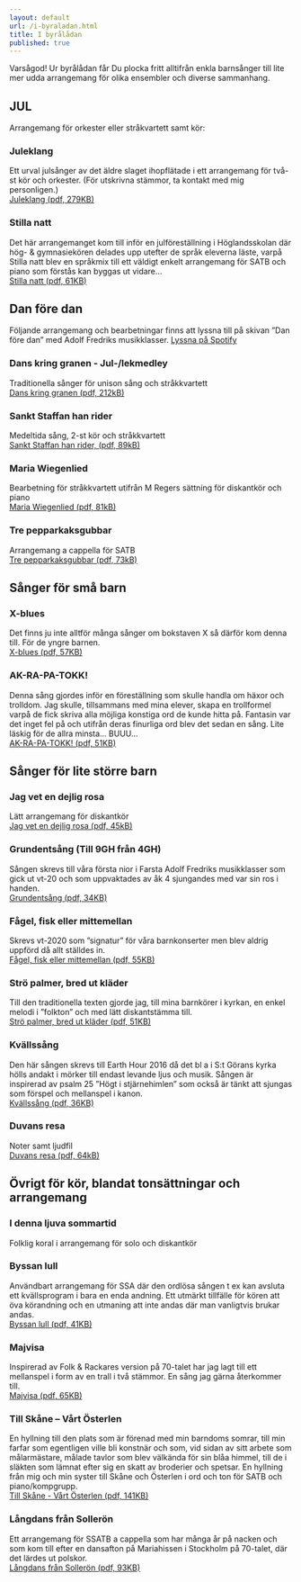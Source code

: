 ```yaml
---
layout: default
url: /i-byraladan.html
title: I byrålådan
published: true
---
```


Varsågod! Ur byrålådan får Du plocka fritt alltifrån enkla barnsånger till lite mer udda arrangemang för olika ensembler och diverse sammanhang. 

## JUL
Arrangemang för orkester eller stråkvartett samt kör:

### Juleklang
Ett urval julsånger av det äldre slaget ihopflätade i ett arrangemang för 
två-st kör och orkester. (För utskrivna stämmor, ta kontakt med mig personligen.)  
[Juleklang (pdf, 279KB)](/i-byraladan/Juleklang.pdf)

### Stilla natt
Det här arrangemanget kom till inför en julföreställning i Höglandsskolan där hög- & 
gymnasiekören delades upp utefter de språk eleverna läste, varpå Stilla natt blev en 
språkmix till ett väldigt enkelt arrangemang för SATB och piano som förstås kan 
byggas ut vidare…   
[Stilla natt (pdf, 61KB)](/i-byraladan/Stille_nacht_Silent_Night_Douce_Nuit_Noche_de_Paz_Stilla_Natt.pdf)

## Dan före dan
Följande arrangemang och bearbetningar finns att lyssna till på skivan ”Dan före 
dan” med Adolf Fredriks musikklasser. [Lyssna på Spotify](https://open.spotify.com/album/22A3KpGcqlmOHiLlbWOJEW)

### Dans kring granen  - Jul-/lekmedley    
Traditionella sånger för unison sång och stråkkvartett  
[Dans kring granen (pdf, 212kB)](/i-byraladan/dans-kring-granen.pdf)

### Sankt Staffan han rider  
Medeltida sång, 2-st kör och stråkkvartett  
[Sankt Staffan han rider, (pdf, 89kB)](/i-byraladan/Sankt-Staffan-han-rider.pdf)

### Maria Wiegenlied  
Bearbetning för stråkkvartett utifrån M Regers sättning för diskantkör och piano  
[Maria Wiegenlied (pdf, 81kB)](/i-byraladan/Maria-wiegenlied.pdf)

### Tre pepparkaksgubbar  
Arrangemang a cappella för SATB  
[Tre pepparkaksgubbar (pdf, 73kB)](/i-byraladan/Tre-pepparkaksgubbar.pdf)

## Sånger för små barn

### X-blues
Det finns ju inte alltför många sånger om bokstaven X så därför kom denna till. För 
de yngre barnen.  
[X-blues (pdf, 57KB)](/i-byraladan/X-blues.pdf)

### AK-RA-PA-TOKK!
Denna sång gjordes inför en föreställning som skulle handla om häxor och trolldom. 
Jag skulle, tillsammans med mina elever, skapa en trollformel varpå de fick skriva 
alla möjliga konstiga ord de kunde hitta på. Fantasin var det inget fel på och 
utifrån deras finurliga ord blev det sedan en sång. Lite läskig för de allra minsta… 
BUUU…    
[AK-RA-PA-TOKK! (pdf, 51KB)](/i-byraladan/AK-RA-PA-TOKK!.pdf)

## Sånger för lite större barn

### Jag vet en dejlig rosa
Lätt arrangemang för diskantkör  
[Jag vet en dejlig rosa (pdf, 45kB)](/i-byraladan/Jag-vet-en-dejlig-rosa.pdf)

### Grundentsång (Till 9GH från 4GH)
Sången skrevs till våra första nior i Farsta Adolf Fredriks musikklasser som gick ut 
vt-20 och som uppvaktades av åk 4 sjungandes med var sin ros i handen.  
[Grundentsång (pdf, 34KB)](/i-byraladan/Till-9GH-fran-4GH.pdf)

### Fågel, fisk eller mittemellan
Skrevs vt-2020 som ”signatur” för våra barnkonserter men blev aldrig uppförd då allt 
ställdes in.   
[Fågel, fisk eller mittemellan (pdf, 55KB)](/i-byraladan/Fagel-fisk-eller-mittemellan.pdf)

### Strö palmer, bred ut kläder
Till den traditionella texten gjorde jag, till mina 
barnkörer i kyrkan, en enkel melodi i ”folkton” och med lätt diskantstämma till.  
[Strö palmer, bred ut kläder (pdf, 51KB)](/i-byraladan/Stro_palmer_bred_ut_klader.pdf)

### Kvällssång
Den här sången skrevs till Earth Hour 2016 då det bl a i S:t Görans 
kyrka hölls andakt i mörker till endast levande ljus och musik. Sången är inspirerad 
av psalm 25 ”Högt i stjärnehimlen” som också är tänkt att sjungas som förspel och 
mellanspel i kanon.  
[Kvällssång (pdf, 36KB)](/i-byraladan/Kvallssang.pdf)

### Duvans resa
Noter samt ljudfil  
[Duvans resa (pdf, 64kB)](/i-byraladan/duvans-resa.pdf)


## Övrigt för kör, blandat tonsättningar och arrangemang

### I denna ljuva sommartid
Folklig koral i arrangemang  för solo och diskantkör  

### Byssan lull
Användbart arrangemang för SSA där den ordlösa sången t ex kan avsluta ett 
kvällsprogram i bara en enda andning. Ett utmärkt tillfälle för kören att öva 
körandning och en utmaning att inte andas där man vanligtvis brukar andas.  
[Byssan lull (pdf, 41KB)](/i-byraladan/Byssan-lull-e-moll.pdf)

### Majvisa
Inspirerad av Folk & Rackares version på 70-talet har jag lagt till ett mellanspel i 
form av en trall i två stämmor. En sång jag gärna återkommer till.  
[Majvisa (pdf, 65KB)](/i-byraladan/Majvisa.pdf)

### Till Skåne – Vårt Österlen
En hyllning till den plats som är förenad med min 
barndoms somrar, till min farfar som egentligen ville bli konstnär och som, vid 
sidan av sitt arbete som målarmästare, målade tavlor som blev välkända för sin blåa 
himmel, till de i släkten som lämnat efter sig en skatt av broderier och spetsar. En 
hyllning från mig och min syster till Skåne och Österlen i ord och ton för SATB och 
piano/kompgrupp.    
[Till Skåne - Vårt Österlen (pdf, 141KB)](/i-byraladan/Vart_Osterlen_SATB.pdf)

### Långdans från Sollerön
Ett arrangemang för SSATB a cappella som har många år på nacken och som kom till 
efter en dansafton på Mariahissen i Stockholm på 70-talet, där det lärdes ut polskor.  
[Långdans från Sollerön (pdf, 93KB)](/i-byraladan/Langdans_fran_Solleron.pdf)

